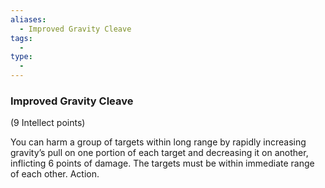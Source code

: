 ```yaml
---
aliases:
  - Improved Gravity Cleave
tags:
  - 
type:
  - 
---
```

### Improved Gravity Cleave

(9 Intellect points)

You can harm a group of targets within long range by rapidly increasing gravity’s pull on one portion of each target and decreasing it on another, inflicting 6 points of damage. The targets must be within immediate range of each other. Action.